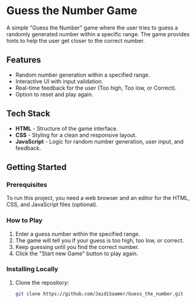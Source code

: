 # Guess the Number Game

A simple "Guess the Number" game where the user tries to guess a randomly generated number within a specific range. The game provides hints to help the user get closer to the correct number.

## Features

- Random number generation within a specified range.
- Interactive UI with input validation.
- Real-time feedback for the user (Too high, Too low, or Correct).
- Option to reset and play again.


## Tech Stack

- **HTML** - Structure of the game interface.
- **CSS** - Styling for a clean and responsive layout.
- **JavaScript** - Logic for random number generation, user input, and feedback.

## Getting Started

### Prerequisites

To run this project, you need a web browser and an editor for the HTML, CSS, and JavaScript files (optional).

### How to Play

1. Enter a guess number within the specified range.
2. The game will tell you if your guess is too high, too low, or correct.
3. Keep guessing until you find the correct number.
4. Click the "Start new Game" button to play again.

### Installing Locally

1. Clone the repository:

   ```bash
   git clone https://github.com/JaidiSaamer/Guess_the_number.git
